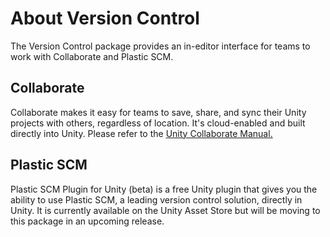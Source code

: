 # About Version Control

The Version Control package provides an in-editor interface for teams to work with Collaborate and Plastic SCM.

## Collaborate

Collaborate makes it easy for teams to save, share, and sync their Unity projects with others, regardless of location.
It's cloud-enabled and built directly into Unity. Please refer to
the [Unity Collaborate Manual.](https://docs.unity3d.com/Manual/UnityCollaborate.html)

## Plastic SCM

Plastic SCM Plugin for Unity (beta) is a free Unity plugin that gives you the ability to use Plastic SCM, a leading
version control solution, directly in Unity. It is currently available on the Unity Asset Store but will be moving to
this package in an upcoming release.
